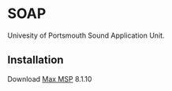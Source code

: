 # SOAP

Univesity of Portsmouth Sound Application Unit.

## Installation

Download [Max MSP](https://cycling74.com/downloads) 8.1.10
